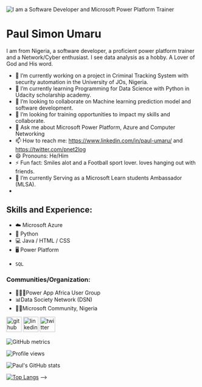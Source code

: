 ![I am a Software Developer and Microsoft Power Platform Trainer](https://github.com/pnet2log/pnet2log/issues/1#issue-1684367343) 

# Paul Simon Umaru
 I am from Nigeria, a software developer, a proficient power platform trainer and a Network/Cyber enthusiast. I see data analysis as a hobby.
 A Lover of God and His word.
- 🔭 I’m currently working on a project in Criminal Tracking System with security automation in the University of JOs, Nigeria.
- 🌱 I’m currently learning Programming for Data Science with Python in Udacity scholarship academy.
- 👯 I’m looking to collaborate on Machine learning prediction model and software development.
- 🤔 I’m looking for training opportunities to impact my skills and collaborate.
- 💬 Ask me about Microsoft Power Platform, Azure and Computer Networking
- 📫 How to reach me: https://www.linkedin.com/in/paul-umaru/  and https://twitter.com/pnet2log
- 😄 Pronouns: He/Him
- ⚡ Fun fact: Smiles alot and a Football sport lover. loves hanging out with friends.
- 🔭 I’m currently Serving as a Microsoft Learn students Ambassador (MLSA).
- 
## Skills and Experience: 
* ☁️ Microsoft Azure 
* 🐍 Python 
* 💻 Java / HTML / CSS 
* 🖥️ Power Platform
*     SQL

### Communities/Organization:
* 🧑‍🤝‍🧑Power App Africa User Group
* 📊Data Society Network (DSN)
* 🧑‍💻Microsoft Community, Nigeria

 


[<img src='https://cdn.jsdelivr.net/npm/simple-icons@3.0.1/icons/github.svg' alt='github' height='40'>](https://github.com/pnet2log)  [<img src='https://cdn.jsdelivr.net/npm/simple-icons@3.0.1/icons/linkedin.svg' alt='linkedin' height='40'>](https://www.linkedin.com/in/https://www.linkedin.com/in/paul-umaru//)  [<img src='https://cdn.jsdelivr.net/npm/simple-icons@3.0.1/icons/twitter.svg' alt='twitter' height='40'>](https://twitter.com/https://twitter.com/pnet2log)  

![GitHub metrics](https://metrics.lecoq.io/pnet2log)  

![Profile views](https://gpvc.arturio.dev/pnet2log)  

![Paul's GitHub stats](https://github-readme-stats.vercel.app/api?username=pnet2log&hide=contribs,issues&theme=radical)

[![Top Langs](https://github-readme-stats.vercel.app/api/top-langs/?username=pnet2log&layout=compact)](https://github.com/pnet2log/github-readme-stats)
-->
